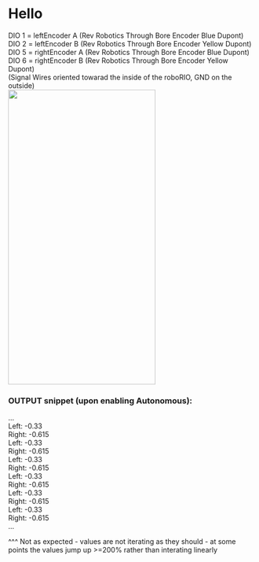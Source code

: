 # Hello

DIO 1 = leftEncoder A (Rev Robotics Through Bore Encoder Blue Dupont)<br/>
DIO 2 = leftEncoder B (Rev Robotics Through Bore Encoder Yellow Dupont)<br/>
DIO 5 = rightEncoder A (Rev Robotics Through Bore Encoder Blue Dupont)<br/>
DIO 6 = rightEncoder B (Rev Robotics Through Bore Encoder Yellow Dupont)<br/>
(Signal Wires oriented towarad the inside of the roboRIO, GND on the outside)<br/>
<img src="https://user-images.githubusercontent.com/79543807/111050796-b83eb480-841c-11eb-992e-b33018fd119a.jpg" width="300" height="600"><br/>

### OUTPUT snippet (upon enabling Autonomous):
...<br/>
Left: 	-0.33<br/>
Right: 	-0.615<br/>
Left: 	-0.33<br/>
Right: 	-0.615<br/>
Left: 	-0.33<br/>
Right: 	-0.615<br/>
Left: 	-0.33<br/>
Right: 	-0.615<br/>
Left: 	-0.33<br/>
Right: 	-0.615<br/>
Left: 	-0.33<br/>
Right: 	-0.615<br/>
...<br/>

^^^ Not as expected - values are not iterating as they should - at some points the values jump up >=200% rather than interating linearly
